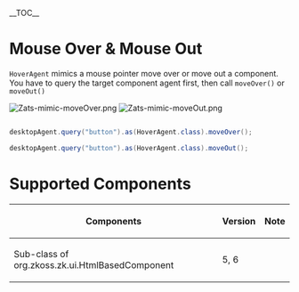 

\_\_TOC\_\_

# Mouse Over & Mouse Out

`HoverAgent` mimics a mouse pointer move over or move out a component.
You have to query the target component agent first, then call
`moveOver()` or `moveOut()`

![](Zats-mimic-moveOver.png "Zats-mimic-moveOver.png")
![](Zats-mimic-moveOut.png "Zats-mimic-moveOut.png")

``` java

desktopAgent.query("button").as(HoverAgent.class).moveOver();

desktopAgent.query("button").as(HoverAgent.class).moveOut();
```

# Supported Components

<table>
<thead>
<tr class="header">
<th><center>
<p>Components</p>
</center></th>
<th><center>
<p>Version</p>
</center></th>
<th><center>
<p>Note</p>
</center></th>
</tr>
</thead>
<tbody>
<tr class="odd">
<td><p>Sub-class of <javadoc> org.zkoss.zk.ui.HtmlBasedComponent
</javadoc></p></td>
<td><p>5, 6</p></td>
<td></td>
</tr>
</tbody>
</table>

 
